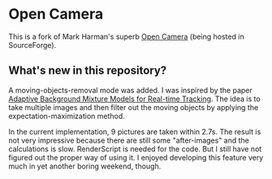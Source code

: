 # Open Camera
This is a fork of Mark Harman's superb [Open Camera](http://opencamera.sourceforge.net/) (being hosted in SourceForge).

## What's new in this repository?
A moving-objects-removal mode was added. I was inspired by the paper [Adaptive Background Mixture Models for Real-time Tracking](http://www.ai.mit.edu/projects/vsam/Publications/stauffer_cvpr98_track.pdf). The idea is to take multiple images and then filter out the moving objects by applying the expectation-maximization method.

In the current implementation, 9 pictures are taken within 2.7s. The result is not very impressive because there are still some "after-images" and the calculations is slow. RenderScript is needed for the code. But I still have not figured out the proper way of using it. I enjoyed developing this feature very much in yet another boring weekend, though.
